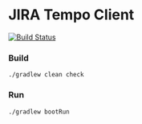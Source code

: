 # JIRA Tempo Client

[![Build Status](https://travis-ci.com/michalkowol/jira-tempo.svg?branch=master)](https://travis-ci.com/michalkowol/jira-tempo)

### Build

```
./gradlew clean check
```

### Run

```
./gradlew bootRun
```
